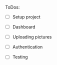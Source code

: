 ToDos:

- [ ] Setup project
- [ ] Dashboard 
- [ ] Uploading pictures
- [ ] Authentication
- [ ] Testing



